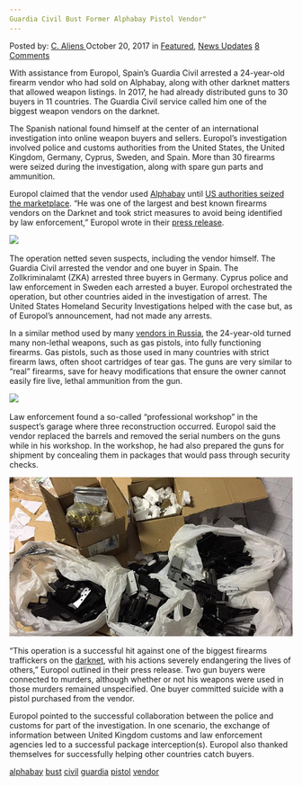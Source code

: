 ```yaml
---
Guardia Civil Bust Former Alphabay Pistol Vendor"
---
```

<article class="post-listing post-23167 post type-post status-publish format-standard has-post-thumbnail hentry 
 tag-alphabay tag-bust tag-civil tag-guardia tag-pistol tag-vendor">
<div class="post-inner">
<span>Posted by: <a href="https://www.deepdotweb.com/author/caliens/" title="">C. Aliens </a></span>
<span>October 20, 2017</span>
<span>in <a href="https://www.deepdotweb.com/category/deepdot-news/" rel="category tag">Featured</a>, <a href="https://www.deepdotweb.com/category/news-updates/" rel="category tag">News Updates</a></span>
<span><a href="https://www.deepdotweb.com/2017/10/20/guardia-civil-bust-former-alphabay-pistol-vendor/#comments">8 Comments</a></span>


<p>With assistance from Europol, Spain’s Guardia Civil arrested a 24-year-old firearm vendor who had sold on Alphabay, along with other darknet matters that allowed weapon listings. In 2017, he had already distributed guns to 30 buyers in 11 countries. The Guardia Civil service called him one of the biggest weapon vendors on the darknet.</p>
<p>The Spanish national found himself at the center of an international investigation into online weapon buyers and sellers. Europol&#8217;s investigation involved police and customs authorities from the United States, the United Kingdom, Germany, Cyprus, Sweden, and Spain. More than 30 firearms were seized during the investigation, along with spare gun parts and ammunition.</p>
<p>Europol claimed that the vendor used <a href="https://www.deepdotweb.com/marketplace-directory/listing/alphabay">Alphabay</a> until <a href="https://www.deepdotweb.com/2017/07/20/globally-coordinated-operation-just-took-alphabay-hansa/">US authorities seized the marketplace</a>. “He was one of the largest and best known firearms vendors on the Darknet and took strict measures to avoid being identified by law enforcement,” Europol wrote in their <a href="https://www.europol.europa.eu/newsroom/news/international-strike-against-vendor-and-buyers-of-firearms-darknet">press release</a>.</p>
<p><img class="wp-image-23171 aligncenter" src="/imgs/2017/10/word-image-35.jpeg" srcset="/imgs/2017/10/word-image-35.jpeg 750w, /imgs/2017/10/word-image-35-300x225.jpeg 300w" sizes="(max-width: 750px) 100vw, 750px" /></p>
<p>The operation netted seven suspects, including the vendor himself. The Guardia Civil arrested the vendor and one buyer in Spain. The Zollkriminalamt (ZKA) arrested three buyers in Germany. Cyprus police and law enforcement in Sweden each arrested a buyer. Europol orchestrated the operation, but other countries aided in the investigation of arrest. The United States Homeland Security Investigations helped with the case but, as of Europol&#8217;s announcement, had not made any arrests.</p>
<p>In a similar method used by many <a href="https://www.deepdotweb.com/2016/11/06/russian-dnm-forum-vendors-interviewed/">vendors in Russia</a>, the 24-year-old turned many non-lethal weapons, such as gas pistols, into fully functioning firearms. Gas pistols, such as those used in many countries with strict firearm laws, often shoot cartridges of tear gas. The guns are very similar to “real” firearms, save for heavy modifications that ensure the owner cannot easily fire live, lethal ammunition from the gun.</p>
<p><img class="wp-image-23173" src="/imgs/2017/10/word-image-36.jpeg" srcset="/imgs/2017/10/word-image-36.jpeg 750w, /imgs/2017/10/word-image-36-300x200.jpeg 300w" sizes="(max-width: 750px) 100vw, 750px" /></p>
<p>Law enforcement found a so-called “professional workshop” in the suspect’s garage where three reconstruction occurred. Europol said the vendor replaced the barrels and removed the serial numbers on the guns while in his workshop. In the workshop, he had also prepared the guns for shipment by concealing them in packages that would pass through security checks.</p>
<p><img class="wp-image-23175" src="/imgs/2017/10/word-image-38.jpeg" /></p>
<p>“This operation is a successful hit against one of the biggest firearms traffickers on the <a href="https://www.deepdotweb.com/tag/darknet/">darknet</a>, with his actions severely endangering the lives of others,” Europol outlined in their press release. Two gun buyers were connected to murders, although whether or not his weapons were used in those murders remained unspecified. One buyer committed suicide with a pistol purchased from the vendor.</p>
<p>Europol pointed to the successful collaboration between the police and customs for part of the investigation. In one scenario, the exchange of information between United Kingdom customs and law enforcement agencies led to a successful package interception(s). Europol also thanked themselves for successfully helping other countries catch buyers.</p>
</div>
<a href="https://www.deepdotweb.com/tag/alphabay/" rel="tag">alphabay</a> <a href="https://www.deepdotweb.com/tag/bust/" rel="tag">bust</a> <a href="https://www.deepdotweb.com/tag/civil/" rel="tag">civil</a> <a href="https://www.deepdotweb.com/tag/guardia/" rel="tag">guardia</a> <a href="https://www.deepdotweb.com/tag/pistol/" rel="tag">pistol</a> <a href="https://www.deepdotweb.com/tag/vendor/" rel="tag">vendor</a></span> <span style="display:none" class="updated">2017-10-20<a href="https://www.deepdotweb.com/author/caliens/" title="Posts by C. Aliens" rel="author">C. Aliens</a></strong></div>

